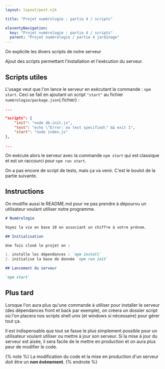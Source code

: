 ```yaml
---
layout: layout/post.njk

title: "Projet numérologie : partie 4 / scripts"

eleventyNavigation:
  key: "Projet numérologie : partie 4 / scripts"
  parent: "Projet numérologie / partie 4 jardinage"
---
```


<!-- début résumé -->

On explicite les divers scripts de notre serveur

<!-- fin résumé -->

Ajout des scripts permettant l'installation et l'exécution du serveur.

## Scripts utiles

L'usage veut que l'on lance le serveur en exécutant la commande : `npm start`. Ceci se fait en ajoutant un script `"start"` au fichier `numérologie/package.json`{.fichier} :

```json
...

"scripts": {
    "init": "node db-init.js",
    "test": "echo \"Error: no test specified\" && exit 1",
    "start": "node index.js"
},

...
```

On exécute alors le serveur avec la commande `npm start` qui est classique et est un raccourci pour `npm run start`.

On a pas encore de script de tests, mais ça va venir. C'est le boulot de la partie suivante.

## Instructions

On modifie aussi le README.md pour ne pas prendre à dépourvu un utilisateur voulant utiliser notre programme.

```markdown
# Numérologie

Voyez la vie en base 10 en associant un chiffre à votre prénom.

## Initialisation

Une fois cloné le projet on :

1. installe les dépendances : `npm install`
2. initialise la base de donnée `npm run init`

## Lancement du serveur

`npm start`
```

## Plus tard

Lorsque l'on aura plus qu'une commande à utiliser pour installer le serveur (des dépendances front et back par exemple), on créera un dossier script où l'on placera nos scripts shell unix (et windows si nécessaire) pour gérer tout ça.

Il est indispensable que tout se fasse le plus simplement possible pour un utilisateur voulant utiliser ou mettre à jour son serveur. Si la mise à jour du serveur est aisée, il sera facile de le mettre en production et on aura plus peur de modifier le code.

{% note %}
La modification du code et la mise en production d'un serveur doit être un **non évènement**.
{% endnote %}
